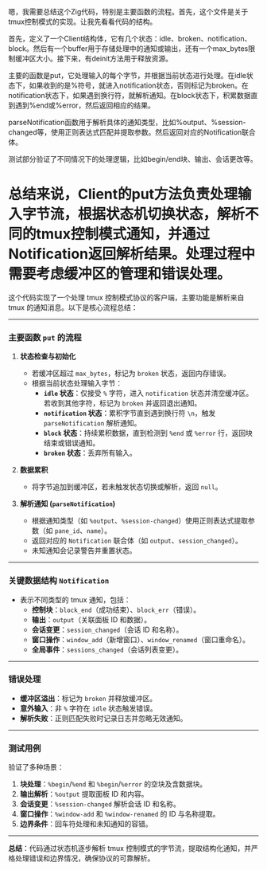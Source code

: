 嗯，我需要总结这个Zig代码，特别是主要函数的流程。首先，这个文件是关于tmux控制模式的实现。让我先看看代码的结构。

首先，定义了一个Client结构体，它有几个状态：idle、broken、notification、block。然后有一个buffer用于存储处理中的通知或输出，还有一个max_bytes限制缓冲区大小。接下来，有deinit方法用于释放资源。

主要的函数是put，它处理输入的每个字节，并根据当前状态进行处理。在idle状态下，如果收到的是%符号，就进入notification状态，否则标记为broken。在notification状态下，如果遇到换行符，就解析通知。在block状态下，积累数据直到遇到%end或%error，然后返回相应的结果。

parseNotification函数用于解析具体的通知类型，比如%output、%session-changed等，使用正则表达式匹配并提取参数。然后返回对应的Notification联合体。

测试部分验证了不同情况下的处理逻辑，比如begin/end块、输出、会话更改等。

总结来说，Client的put方法负责处理输入字节流，根据状态机切换状态，解析不同的tmux控制模式通知，并通过Notification返回解析结果。处理过程中需要考虑缓冲区的管理和错误处理。
================================================
这个代码实现了一个处理 tmux 控制模式协议的客户端，主要功能是解析来自 tmux 的通知消息。以下是核心流程总结：

---

### **主要函数 `put` 的流程**
1. **状态检查与初始化**  
   - 若缓冲区超过 `max_bytes`，标记为 `broken` 状态，返回内存错误。
   - 根据当前状态处理输入字节：
     - **`idle` 状态**：仅接受 `%` 字符，进入 `notification` 状态并清空缓冲区。若收到其他字符，标记为 `broken` 并返回退出通知。
     - **`notification` 状态**：累积字节直到遇到换行符 `\n`，触发 `parseNotification` 解析通知。
     - **`block` 状态**：持续累积数据，直到检测到 `%end` 或 `%error` 行，返回块结束或错误通知。
     - **`broken` 状态**：丢弃所有输入。

2. **数据累积**  
   - 将字节追加到缓冲区，若未触发状态切换或解析，返回 `null`。

3. **解析通知 (`parseNotification`)**  
   - 根据通知类型（如 `%output`、`%session-changed`）使用正则表达式提取参数（如 `pane_id`、`name`）。
   - 返回对应的 `Notification` 联合体（如 `output`、`session_changed`）。
   - 未知通知会记录警告并重置状态。

---

### **关键数据结构 `Notification`**
- 表示不同类型的 tmux 通知，包括：
  - **控制块**：`block_end`（成功结束）、`block_err`（错误）。
  - **输出**：`output`（关联面板 ID 和数据）。
  - **会话变更**：`session_changed`（会话 ID 和名称）。
  - **窗口操作**：`window_add`（新增窗口）、`window_renamed`（窗口重命名）。
  - **全局事件**：`sessions_changed`（会话列表变更）。

---

### **错误处理**
- **缓冲区溢出**：标记为 `broken` 并释放缓冲区。
- **意外输入**：非 `%` 字符在 `idle` 状态触发错误。
- **解析失败**：正则匹配失败时记录日志并忽略无效通知。

---

### **测试用例**
验证了多种场景：
1. **块处理**：`%begin`/`%end` 和 `%begin`/`%error` 的空块及含数据块。
2. **输出解析**：`%output` 提取面板 ID 和内容。
3. **会话变更**：`%session-changed` 解析会话 ID 和名称。
4. **窗口操作**：`%window-add` 和 `%window-renamed` 的 ID 与名称提取。
5. **边界条件**：回车符处理和未知通知的容错。

---

**总结**：代码通过状态机逐步解析 tmux 控制模式的字节流，提取结构化通知，并严格处理错误和边界情况，确保协议的可靠解析。